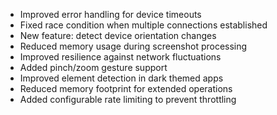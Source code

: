 - Improved error handling for device timeouts
- Fixed race condition when multiple connections established
- New feature: detect device orientation changes
- Reduced memory usage during screenshot processing
- Improved resilience against network fluctuations
- Added pinch/zoom gesture support
- Improved element detection in dark themed apps
- Reduced memory footprint for extended operations
- Added configurable rate limiting to prevent throttling

